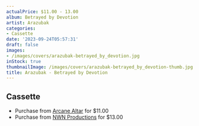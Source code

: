 ```yaml
---
actualPrice: $11.00 - 13.00
album: Betrayed by Devotion
artist: Arazubak
categories:
- Cassette
date: '2023-09-24T05:57:31'
draft: false
images:
- /images/covers/arazubak-betrayed_by_devotion.jpg
inStock: true
thumbnailImage: /images/covers/arazubak-betrayed_by_devotion-thumb.jpg
title: Arazubak - Betrayed by Devotion
---
```


## Cassette
* Purchase from [Arcane Altar](https://arcanealtar.bigcartel.com/product/arazubak-betrayed-by-devotion-tape) for $11.00
* Purchase from [NWN Productions](http://shop.nwnprod.com/index.php?route=product/product&path=73&product_id=31116&sort=pd.name&order=ASC) for $13.00
